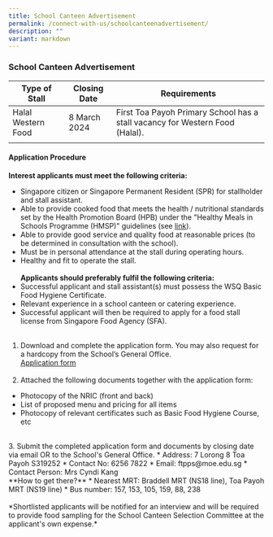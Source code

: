 ```yaml
---
title: School Canteen Advertisement
permalink: /connect-with-us/schoolcanteenadvertisement/
description: ""
variant: markdown
---
```

### School Canteen Advertisement

| Type of Stall | Closing Date | Requirements |
| -------- | -------- | -------- |
| Halal Western Food     | 8 March 2024     | First Toa Payoh Primary School has a stall vacancy for Western Food (Halal).    |
| |  | |

#### **Application Procedure**

**Interest applicants must meet the following criteria:**
* Singapore citizen or Singapore Permanent Resident (SPR) for stallholder and stall assistant.
* Able to provide cooked food that meets the health / nutritional standards set by the Health Promotion Board (HPB) under the "Healthy Meals in Schools Programme (HMSP)" guidelines (see [link](https://www.hpb.gov.sg/schools/school-programmes/healthy-meals-in-schools-programme)).
* Able to provide good service and quality food at reasonable prices (to be determined in consultation with the school).
* Must be in personal attendance at the stall during operating hours.
* Healthy and fit to operate the stall.
<br><br>
**Applicants should preferably fulfil the following criteria:**
* Successful applicant and stall assistant(s) must possess the WSQ Basic Food Hygiene Certificate.
* Relevant experience in a school canteen or catering experience.
* Successful applicant will then be required to apply for a food stall license from Singapore Food Agency (SFA). 
<br><br>


1. Download and complete the application form. You may also request for a hardcopy from the School’s General Office.<br>
[Application form](/files/CONNECT%20with%20Us/School%20Advertisement/appcanteenstallexistingsch.pdf)
<br><br>
2. Attached the following documents together with the application form:
* Photocopy of the NRIC (front and back)
* List of proposed menu and pricing for all items
* Photocopy of relevant certificates such as Basic Food Hygiene Course, etc
<br>
3. Submit the completed application form and documents by closing date via email OR to the School's General Office.
* Address: 7 Lorong 8 Toa Payoh S319252
* Contact No: 6256 7822
* Email: ftpps@moe.edu.sg
* Contact Person: Mrs Cyndi Kang  
<br>
**How to get there?**
* Nearest MRT: Braddell MRT (NS18 line), Toa Payoh MRT (NS19 line) 
* Bus number: 157, 153, 105, 159, 88, 238
<br><br>
*Shortlisted applicants will be notified for an interview and will be required to provide food sampling for the School Canteen Selection Committee at the applicant's own expense.*